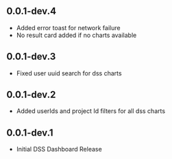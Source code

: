 ## 0.0.1-dev.4
* Added error toast for network failure 
* No result card added if no charts available

## 0.0.1-dev.3
* Fixed user uuid search for dss charts

## 0.0.1-dev.2
* Added userIds and project Id filters for all dss charts

## 0.0.1-dev.1
* Initial DSS Dashboard Release
